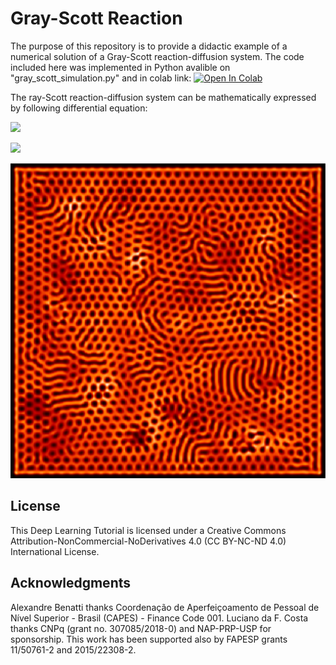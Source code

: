 # Gray-Scott Reaction

The purpose of this repository is to provide a didactic example of a numerical solution of a Gray-Scott reaction-diffusion system. The code included here was implemented in Python avalible on "gray_scott_simulation.py" and in colab link: [![Open In Colab](https://colab.research.google.com/assets/colab-badge.svg)](https://colab.research.google.com/github/ABenatti/Gray-Scott-Simulation/blob/master/Gray_Scott_simulation.ipynb)

The ray-Scott reaction-diffusion system can be mathematically expressed by following differential equation:


![](https://latex.codecogs.com/gif.latex?\frac{\partial&space;u}{\partial&space;t}&space;=&space;D_u&space;\nabla^2&space;u&space;-&space;uv^2&space;&plus;&space;F(1-u))


![](https://latex.codecogs.com/gif.latex?\frac{\partial&space;v}{\partial&space;t}&space;=&space;D_v&space;\nabla^2&space;v&space;&plus;&space;uv^2&space;-&space;(F&plus;k)v)

![](./image.png)

## License

This Deep Learning Tutorial is licensed under a Creative Commons Attribution-NonCommercial-NoDerivatives 4.0 (CC BY-NC-ND 4.0) International License.

## Acknowledgments
Alexandre Benatti thanks Coordenação de Aperfeiçoamento de Pessoal de Nível Superior - Brasil (CAPES) - Finance Code 001. Luciano da F. Costa thanks CNPq (grant no. 307085/2018-0) and NAP-PRP-USP for sponsorship. This work has been supported also by FAPESP grants 11/50761-2 and 2015/22308-2.
